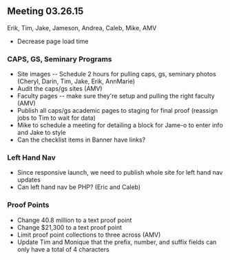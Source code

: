 ## Meeting 03.26.15
Erik, Tim, Jake, Jameson, Andrea, Caleb, Mike, AMV

* Decrease page load time

### CAPS, GS, Seminary Programs
* Site images -- Schedule 2 hours for pulling caps, gs, seminary photos (Cheryl, Darin, Tim, Jake, Erik, AnnMarie)
* Audit the caps/gs sites (AMV)
* Faculty pages -- make sure they're setup and pulling the right faculty (AMV)
* Publish all caps/gs academic pages to staging for final proof (reassign jobs to Tim to wait for data)
* Mike to schedule a meeting for detailing a block for Jame-o to enter info and Jake to style
* Can the checklist items in Banner have links? 

### Left Hand Nav
* Since responsive launch, we need to publish whole site for left hand nav updates
* Can left hand nav be PHP? (Eric and Caleb)

### Proof Points
* Change 40.8 million to a text proof point
* Change $21,300 to a text proof point
* Limit proof point collections to three across (AMV)
* Update Tim and Monique that the prefix, number, and suffix fields can only have a total of 4 characters
